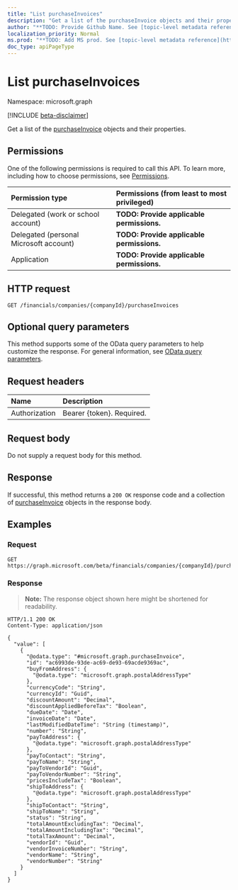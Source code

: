 ```yaml
---
title: "List purchaseInvoices"
description: "Get a list of the purchaseInvoice objects and their properties."
author: "**TODO: Provide Github Name. See [topic-level metadata reference](https://msgo.azurewebsites.net/add/document/guidelines/metadata.html#topic-level-metadata)**"
localization_priority: Normal
ms.prod: "**TODO: Add MS prod. See [topic-level metadata reference](https://msgo.azurewebsites.net/add/document/guidelines/metadata.html#topic-level-metadata)**"
doc_type: apiPageType
---
```


# List purchaseInvoices
Namespace: microsoft.graph

[!INCLUDE [beta-disclaimer](../../includes/beta-disclaimer.md)]

Get a list of the [purchaseInvoice](../resources/purchaseinvoice.md) objects and their properties.

## Permissions
One of the following permissions is required to call this API. To learn more, including how to choose permissions, see [Permissions](/graph/permissions-reference).

|Permission type|Permissions (from least to most privileged)|
|:---|:---|
|Delegated (work or school account)|**TODO: Provide applicable permissions.**|
|Delegated (personal Microsoft account)|**TODO: Provide applicable permissions.**|
|Application|**TODO: Provide applicable permissions.**|

## HTTP request

<!-- {
  "blockType": "ignored"
}
-->
``` http
GET /financials/companies/{companyId}/purchaseInvoices
```

## Optional query parameters
This method supports some of the OData query parameters to help customize the response. For general information, see [OData query parameters](/graph/query-parameters).

## Request headers
|Name|Description|
|:---|:---|
|Authorization|Bearer {token}. Required.|

## Request body
Do not supply a request body for this method.

## Response

If successful, this method returns a `200 OK` response code and a collection of [purchaseInvoice](../resources/purchaseinvoice.md) objects in the response body.

## Examples

### Request
<!-- {
  "blockType": "request",
  "name": "list_purchaseinvoice"
}
-->
``` http
GET https://graph.microsoft.com/beta/financials/companies/{companyId}/purchaseInvoices
```


### Response
>**Note:** The response object shown here might be shortened for readability.
<!-- {
  "blockType": "response",
  "truncated": true,
  "@odata.type": "Collection(microsoft.graph.purchaseInvoice)"
}
-->
``` http
HTTP/1.1 200 OK
Content-Type: application/json

{
  "value": [
    {
      "@odata.type": "#microsoft.graph.purchaseInvoice",
      "id": "ac6993de-93de-ac69-de93-69acde9369ac",
      "buyFromAddress": {
        "@odata.type": "microsoft.graph.postalAddressType"
      },
      "currencyCode": "String",
      "currencyId": "Guid",
      "discountAmount": "Decimal",
      "discountAppliedBeforeTax": "Boolean",
      "dueDate": "Date",
      "invoiceDate": "Date",
      "lastModifiedDateTime": "String (timestamp)",
      "number": "String",
      "payToAddress": {
        "@odata.type": "microsoft.graph.postalAddressType"
      },
      "payToContact": "String",
      "payToName": "String",
      "payToVendorId": "Guid",
      "payToVendorNumber": "String",
      "pricesIncludeTax": "Boolean",
      "shipToAddress": {
        "@odata.type": "microsoft.graph.postalAddressType"
      },
      "shipToContact": "String",
      "shipToName": "String",
      "status": "String",
      "totalAmountExcludingTax": "Decimal",
      "totalAmountIncludingTax": "Decimal",
      "totalTaxAmount": "Decimal",
      "vendorId": "Guid",
      "vendorInvoiceNumber": "String",
      "vendorName": "String",
      "vendorNumber": "String"
    }
  ]
}
```


